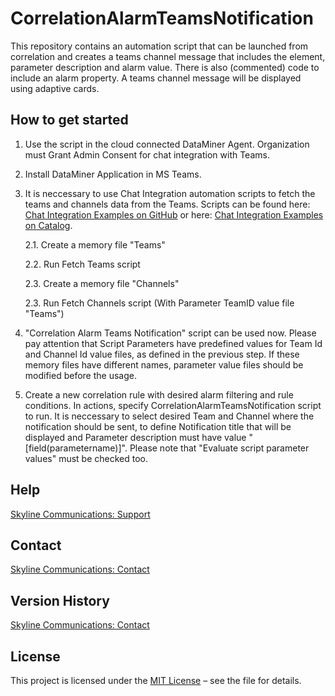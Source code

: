 # CorrelationAlarmTeamsNotification

This repository contains an automation script that can be launched from correlation and creates a teams channel message that includes the element, parameter description and alarm value. There is also (commented) code to include an alarm property. A teams channel message will be displayed using adaptive cards.

## How to get started
1. Use the script in the cloud connected DataMiner Agent. Organization must Grant Admin Consent for chat integration with Teams.

2. Install DataMiner Application in MS Teams.

3. It is neccessary to use Chat Integration automation scripts to fetch the teams and channels data from the Teams. Scripts can be found here: 
<a href="https://github.com/SkylineCommunications/ChatOps-Extensions/tree/main/ChatIntegrationExamples" target="_blank">Chat Integration Examples on GitHub</a> or here: <a href="https://catalog.dataminer.services/details/package/3129" target="_blank">Chat Integration Examples on Catalog</a>.
   
      2.1. Create a memory file "Teams"
      
      2.2. Run Fetch Teams script

      2.3. Create a memory file "Channels" 
  
      2.3. Run Fetch Channels script (With Parameter TeamID value file "Teams")

4. "Correlation Alarm Teams Notification" script can be used now. Please pay attention that Script Parameters have predefined values for Team Id and Channel Id value files, as defined in the previous step. If these memory files have different names, parameter value files should be modified before the usage.

5. Create a new correlation rule with desired alarm filtering and rule conditions. In actions, specify CorrelationAlarmTeamsNotification script to run. It is neccessary to select desired Team and Channel where the notification should be sent, to define Notification title that will be displayed and Parameter description must have value "[field(parametername)]". Please note that "Evaluate script parameter values" must be checked too.

## Help

<a href="https://skyline.be/contact/tech-support" target="_blank">Skyline Communications: Support</a>

## Contact

<a href="https://skyline.be/contact" target="_blank">Skyline Communications: Contact</a>

## Version History

<a href="https://github.com/SkylineCommunications/SLC-AS-CorrelationAlarmTeamsNotification/releases" target="_blank">Skyline Communications: Contact</a>

## License

This project is licensed under the <a href="https://github.com/SkylineCommunications/SLC-AS-CorrelationAlarmTeamsNotification/blob/main/LICENSE" target="_blank">MIT License</a> – see the file for details.

